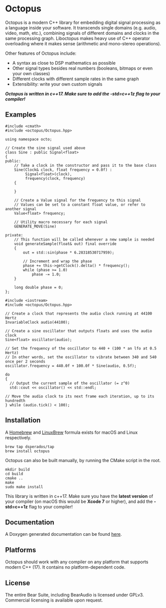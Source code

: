 # Octopus

Octopus is a modern C++ library for embedding digital signal processing as a language inside your software. It transcends single domains (e.g. audio, video, math, etc.), combining signals of different domains and clocks in the same processing graph. Liboctopus makes heavy use of C++ operator overloading where it makes sense (arithmetic and mono-stereo operations).

Other features of Octopus include:

 - A syntax as close to DSP mathematics as possible
 - Other signal types besides real numbers (booleans, bitmaps or even your own classes)
 - Different clocks with different sample rates in the same graph
 - Extensibility: write your own custom signals
 
***Octopus is written in c++17. Make sure to add the -std=c++1z flag to your compiler!***

## Examples

```
#include <cmath>
#include <octopus/Octopus.hpp>

using namespace octo;

// Create the sine signal used above
class Sine : public Signal<float>
{
public:
	// Take a clock in the constructor and pass it to the base class
	Sine(Clock& clock, float frequency = 0.0f) :
	     Signal<float>(clock),
	     frequency(clock, frequency)
	{

	}
    
	// Create a Value signal for the frequency to this signal
	// Values can be set to a constant float value, or refer to another signal
	Value<float> frequency;
	
	// Utility macro necessary for each signal
	GENERATE_MOVE(Sine)
    
private:
	// This function will be called whenever a new sample is needed
	void generateSample(float& out) final override
	{
		out = std::sin(phase * 6.28318530717959);

		// Increment and wrap the phase
		phase += this->getClock().delta() * frequency();
		while (phase >= 1.0)
			phase -= 1.0;
	}

	long double phase = 0;
};
```
```
#include <iostream>
#include <octopus/Octopus.hpp>

// Create a clock that represents the audio clock running at 44100 Hertz
InvariableClock audio(44100);

// Create a sine oscillator that outputs floats and uses the audio clock
Sine<float> oscillator(audio);

// Set the frequency of the oscillator to 440 + (100 * an lfo at 0.5 Hertz)
// In other words, set the oscillator to vibrate between 340 and 540 once per 2 seconds
oscillator.frequency = 440.0f + 100.0f * Sine(audio, 0.5f);

do
{
  // Output the current sample of the oscillator (= z^0)
  std::cout << oscillator() << std::endl;
  
// Move the audio clock to its next frame each iteration, up to its hundredth
} while (audio.tick() < 100);
```


## Installation

A [Homebrew](http://brew.sh) and [LinuxBrew](http://linuxbrew.sh) formula exists for macOS and Linux respectively.

```
brew tap dsperados/tap
brew install octopus
```

Octopus can also be built manually, by running the CMake script in the root.

```
mkdir build
cd build
cmake ..
make
sudo make install
```

This library is written in c++17. Make sure you have the **latest version** of your compiler (on macOS this would be **Xcode 7** or higher), and add the **-std=c++1z** flag to your compiler!

## Documentation

A Doxygen generated documentation can be found [here](http://api.dsperados.com/octopus).

## Platforms

Octopus should work with any compiler on any platform that supports modern C++ (17). It contains no platform-dependent code.

## License

The entire Bear Suite, including BearAudio is licensed under GPLv3. Commercial licensing is available upon request.
